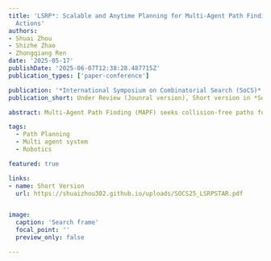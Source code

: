 ```yaml
---
title: 'LSRP*: Scalable and Anytime Planning for Multi-Agent Path Finding with Asynchronous
  Actions'
authors:
- Shuai Zhou
- Shizhe Zhao
- Zhongqiang Ren
date: '2025-05-17'
publishDate: '2025-06-07T12:38:28.487715Z'
publication_types: ['paper-conference']

publication: '*International Symposium on Combinatorial Search (SoCS)*'
publication_short: Under Review (Jounral version), Short version in *SoCS 2025*

abstract: Multi-Agent Path Finding (MAPF) seeks collision-free paths for multiple agents from their respective starting locations to their respective goal locations while minimizing path costs. Although many MAPF algorithms were developed, most of them rely on a common assumption on synchronized actions, where the actions of all agents start at the same time and always take a time unit. This assumption may limit use of MAPF planners in practice. To get rid of this assumption, recently, an algorithm called Loosely Synchronized Rule-Based Planning (LSRP) is proposed, which can find sub-optimal solutions for many agents. However, LSRP often finds poor quality solutions due to its unbounded sub-optimality. This paper develops a new anytime planner called LSRP* that can keep improving solution quality after the initial solution is obtained until the runtime budget depletes. We analyze the properties of LSPR* and test it against several baselines with up to 1000 agents in various maps. LSRP* can handle up to 25% more agents than LSRP and can reduce up to 40% of the solution cost found by LSRP

tags:
  - Path Planning
  - Multi agent system
  - Robotics

featured: true

links:
- name: Short Version
  url: https://shuaizhou302.github.io/uploads/SOCS25_LSRPSTAR.pdf


image:
  caption: 'Search frame'
  focal_point: ''
  preview_only: false  

---
```

